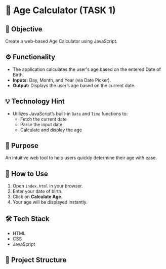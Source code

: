 # 🧮 Age Calculator (TASK 1)

## 📌 Objective
Create a web-based Age Calculator using JavaScript.

## ⚙️ Functionality
- The application calculates the user's age based on the entered Date of Birth.
- **Inputs:** Day, Month, and Year (via Date Picker).
- **Output:** Displays the user’s age based on the current date.

## 💡 Technology Hint
- Utilizes JavaScript’s built-in `Date` and `Time` functions to:
  - Fetch the current date
  - Parse the input date
  - Calculate and display the age

## 🎯 Purpose
An intuitive web tool to help users quickly determine their age with ease.

## 🔧 How to Use
1. Open `index.html` in your browser.
2. Enter your date of birth.
3. Click on **Calculate Age**.
4. Your age will be displayed instantly.

## 🛠️ Tech Stack
- HTML
- CSS
- JavaScript

## 📁 Project Structure
